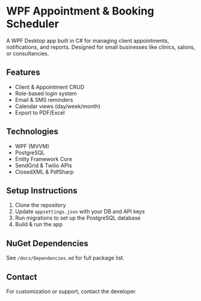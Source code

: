 # WPF Appointment & Booking Scheduler

A WPF Desktop app built in C# for managing client appointments, notifications, and reports. Designed for small businesses like clinics, salons, or consultancies.

## Features
- Client & Appointment CRUD
- Role-based login system
- Email & SMS reminders
- Calendar views (day/week/month)
- Export to PDF/Excel

## Technologies
- WPF (MVVM)
- PostgreSQL
- Entity Framework Core
- SendGrid & Twilio APIs
- ClosedXML & PdfSharp

## Setup Instructions
1. Clone the repository
2. Update `appsettings.json` with your DB and API keys
3. Run migrations to set up the PostgreSQL database
4. Build & run the app

## NuGet Dependencies
See `/docs/Dependencies.md` for full package list.

## Contact
For customization or support, contact the developer.
